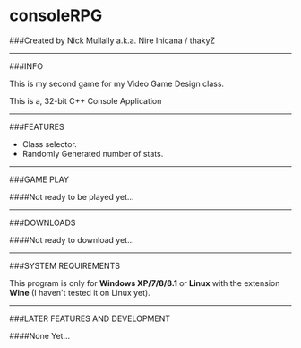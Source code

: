 **consoleRPG**
==============

###Created by Nick Mullally a.k.a. Nire Inicana / thakyZ

---

###INFO

This is my second game for my Video Game Design class.

This is a, 32-bit C++ Console Application

---

###FEATURES

* Class selector.
* Randomly Generated number of stats.

---

###GAME PLAY

####Not ready to be played yet...

---

###DOWNLOADS

####Not ready to download yet...

---

###SYSTEM REQUIREMENTS

This program is only for **Windows XP/7/8/8.1** or **Linux** with the extension **Wine** (I haven't tested it on Linux yet).

---

###LATER FEATURES AND DEVELOPMENT

####None Yet...